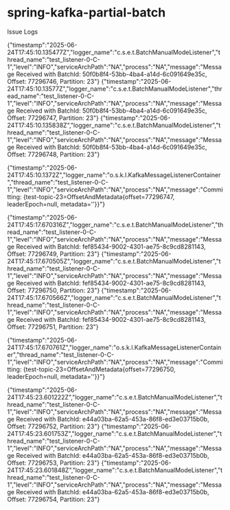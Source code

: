 # spring-kafka-partial-batch

Issue Logs

{"timestamp":"2025-06-24T17:45:10.135477Z","logger_name":"c.s.e.t.BatchManualModeListener","thread_name":"test_listener-0-C-1","level":"INFO","serviceArchPath":"NA","process":"NA","message":"Message Received with BatchId: 50f0b8f4-53bb-4ba4-a14d-6c091649e35c, Offset: 77296746, Partition: 23"}
{"timestamp":"2025-06-24T17:45:10.13577Z","logger_name":"c.s.e.t.BatchManualModeListener","thread_name":"test_listener-0-C-1","level":"INFO","serviceArchPath":"NA","process":"NA","message":"Message Received with BatchId: 50f0b8f4-53bb-4ba4-a14d-6c091649e35c, Offset: 77296747, Partition: 23"}
{"timestamp":"2025-06-24T17:45:10.135838Z","logger_name":"c.s.e.t.BatchManualModeListener","thread_name":"test_listener-0-C-1","level":"INFO","serviceArchPath":"NA","process":"NA","message":"Message Received with BatchId: 50f0b8f4-53bb-4ba4-a14d-6c091649e35c, Offset: 77296748, Partition: 23"}

{"timestamp":"2025-06-24T17:45:10.1372Z","logger_name":"o.s.k.l.KafkaMessageListenerContainer","thread_name":"test_listener-0-C-1","level":"INFO","serviceArchPath":"NA","process":"NA","message":"Committing: {test-topic-23=OffsetAndMetadata{offset=77296747, leaderEpoch=null, metadata=''}}"}


{"timestamp":"2025-06-24T17:45:17.670316Z","logger_name":"c.s.e.t.BatchManualModeListener","thread_name":"test_listener-0-C-1","level":"INFO","serviceArchPath":"NA","process":"NA","message":"Message Received with BatchId: fef85434-9002-4301-ae75-8c9cd8281143, Offset: 77296749, Partition: 23"}
{"timestamp":"2025-06-24T17:45:17.670505Z","logger_name":"c.s.e.t.BatchManualModeListener","thread_name":"test_listener-0-C-1","level":"INFO","serviceArchPath":"NA","process":"NA","message":"Message Received with BatchId: fef85434-9002-4301-ae75-8c9cd8281143, Offset: 77296750, Partition: 23"}
{"timestamp":"2025-06-24T17:45:17.670566Z","logger_name":"c.s.e.t.BatchManualModeListener","thread_name":"test_listener-0-C-1","level":"INFO","serviceArchPath":"NA","process":"NA","message":"Message Received with BatchId: fef85434-9002-4301-ae75-8c9cd8281143, Offset: 77296751, Partition: 23"}

{"timestamp":"2025-06-24T17:45:17.670761Z","logger_name":"o.s.k.l.KafkaMessageListenerContainer","thread_name":"test_listener-0-C-1","level":"INFO","serviceArchPath":"NA","process":"NA","message":"Committing: {test-topic-23=OffsetAndMetadata{offset=77296750, leaderEpoch=null, metadata=''}}"}

{"timestamp":"2025-06-24T17:45:23.601222Z","logger_name":"c.s.e.t.BatchManualModeListener","thread_name":"test_listener-0-C-1","level":"INFO","serviceArchPath":"NA","process":"NA","message":"Message Received with BatchId: e44a03ba-62a5-453a-86f8-ed3e03715b0b, Offset: 77296752, Partition: 23"}
{"timestamp":"2025-06-24T17:45:23.601753Z","logger_name":"c.s.e.t.BatchManualModeListener","thread_name":"test_listener-0-C-1","level":"INFO","serviceArchPath":"NA","process":"NA","message":"Message Received with BatchId: e44a03ba-62a5-453a-86f8-ed3e03715b0b, Offset: 77296753, Partition: 23"}
{"timestamp":"2025-06-24T17:45:23.601848Z","logger_name":"c.s.e.t.BatchManualModeListener","thread_name":"test_listener-0-C-1","level":"INFO","serviceArchPath":"NA","process":"NA","message":"Message Received with BatchId: e44a03ba-62a5-453a-86f8-ed3e03715b0b, Offset: 77296754, Partition: 23"}

